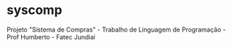 # syscomp
Projeto "Sistema de Compras" - Trabalho de Linguagem de Programação - Prof Humberto - Fatec Jundiaí
